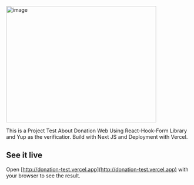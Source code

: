 <img align="center" alt="image" src="https://drive.google.com/file/d/1GtrudOA2izceqWybYGuyb8-tnQpU8E8Q/view?usp=share_link" width="408" height="318" />

This is a Project Test About Donation Web Using React-Hook-Form Library and Yup as the verificatior.
Build with Next JS and Deployment with Vercel.

## See it live
Open [http://donation-test.vercel.app](http://donation-test.vercel.app) with your browser to see the result.
